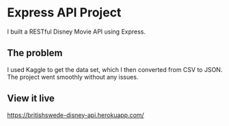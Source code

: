 # Express API Project

I built a RESTful Disney Movie API using Express.

## The problem

I used Kaggle to get the data set, which I then converted from CSV to JSON. The project went smoothly without any issues.

## View it live

https://britishswede-disney-api.herokuapp.com/
